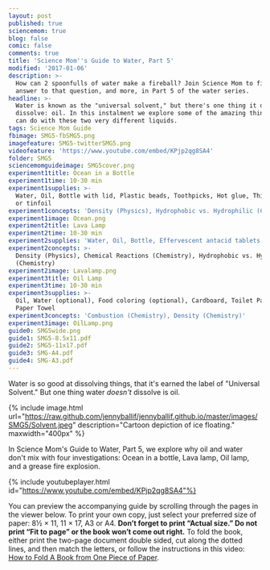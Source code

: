 ```yaml
---
layout: post
published: true
sciencemom: true
blog: false
comic: false
comments: true
title: 'Science Mom''s Guide to Water, Part 5'
modified: '2017-01-06'
description: >-
  How can 2 spoonfulls of water make a fireball? Join Science Mom to find the
  answer to that question, and more, in Part 5 of the water series.
headline: >-
  Water is known as the "universal solvent," but there's one thing it does not
  dissolve: oil. In this instalment we explore some of the amazing things you
  can do with these two very different liquids.
tags: Science Mom Guide
fbimage: SMG5-fbSMG5.png
imagefeature: SMG5-twitterSMG5.png
videofeature: 'https://www.youtube.com/embed/KPjp2qg8SA4'
folder: SMG5
sciencemomguideimage: SMG5cover.png
experiment1title: Ocean in a Bottle
experiment1time: 10-30 min
experiment1supplies: >-
  Water, Oil, Bottle with lid, Plastic beads, Toothpicks, Hot glue, Thin plastic
  or tinfoil
experiment1concepts: 'Density (Physics), Hydrophobic vs. Hydrophilic (Chemistry)'
experiment1image: Ocean.png
experiment2title: Lava Lamp
experiment2time: 10-30 min
experiment2supplies: 'Water, Oil, Bottle, Effervescent antacid tablets, Food coloring'
experiment2concepts: >-
  Density (Physics), Chemical Reactions (Chemistry), Hydrophobic vs. Hydrophilic
  (Chemistry)
experiment2image: Lavalamp.png
experiment3title: Oil Lamp
experiment3time: 10-30 min
experiment3supplies: >-
  Oil, Water (optional), Food coloring (optional), Cardboard, Toilet Paper or
  Paper Towel
experiment3concepts: 'Combustion (Chemistry), Density (Chemistry)'
experiment3image: OilLamp.png
guide0: SMG5wide.png
guide1: SMG5-8.5x11.pdf
guide2: SMG5-11x17.pdf
guide3: SMG-A4.pdf
guide4: SMG-A3.pdf
---
```

Water is so good at dissolving things, that it's earned the label of "Universal Solvent." But one thing water _doesn't_ dissolve is oil. 

{% include image.html url="https://raw.github.com/jennyballif/jennyballif.github.io/master/images/SMG5/Solvent.jpeg" description="Cartoon depiction of ice floating." maxwidth="400px" %}

In Science Mom's Guide to Water, Part 5, we explore why oil and water don't mix with four investigations: Ocean in a bottle, Lava lamp, Oil lamp, and a grease fire explosion. 

{% include youtubeplayer.html id="https://www.youtube.com/embed/KPjp2qg8SA4"%}

You can preview the accompanying guide by scrolling through the pages in the viewer below. To print your own copy, just select your preferred size of paper: 8½ &times; 11, 11 &times; 17, A3 or A4. __Don’t forget to print “Actual size.” Do not print “Fit to page” or the book won’t come out right.__ To fold the book, either print the two-page document double sided, cut along the dotted lines, and then match the letters, or follow the instructions in this video: [How to Fold A Book from One Piece of Paper](https://www.youtube.com/watch?v=E0sS59oMBe0&t=3s).

